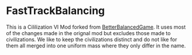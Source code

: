# FastTrackBalancing
This is a Cililization VI Mod forked from [BetterBalancedGame](https://github.com/iElden/BetterBalancedGame). It uses most of the changes made in the orignal mod but excludes those made to civilizations. We like to keep the civilizations distinct and do not like for them all merged into one uniform mass where they only differ in the name.

[comment]: <> (## Changelog)

[comment]: <> (The original mod does not bother to keep an up to date changelog. This mod does.)

[comment]: <> (- ### Districts)

[comment]: <> (    - #### Encampment)

[comment]: <> (        - Increased Production to 2 for Barracks, Stables, Armory and Military Academy and all Replacements)

[comment]: <> (    - #### Harbour)

[comment]: <> (        - Increased Production to 3 for Seaport )
        